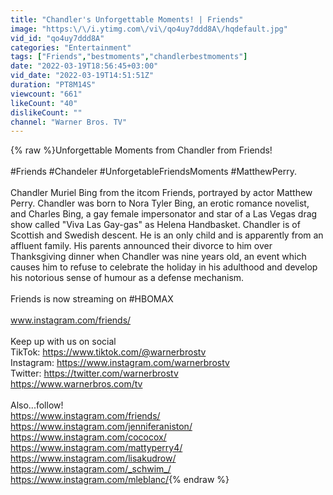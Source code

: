 ```yaml
---
title: "Chandler's Unforgettable Moments! | Friends"
image: "https:\/\/i.ytimg.com\/vi\/qo4uy7ddd8A\/hqdefault.jpg"
vid_id: "qo4uy7ddd8A"
categories: "Entertainment"
tags: ["Friends","bestmoments","chandlerbestmoments"]
date: "2022-03-19T18:56:45+03:00"
vid_date: "2022-03-19T14:51:51Z"
duration: "PT8M14S"
viewcount: "661"
likeCount: "40"
dislikeCount: ""
channel: "Warner Bros. TV"
---
```

{% raw %}Unforgettable Moments from Chandler from Friends! <br /><br />#Friends #Chandeler #UnforgetableFriendsMoments #MatthewPerry.<br /><br />Chandler Muriel Bing from the itcom Friends, portrayed by actor Matthew Perry. Chandler was born to Nora Tyler Bing, an erotic romance novelist, and Charles Bing, a gay female impersonator and star of a Las Vegas drag show called &quot;Viva Las Gay-gas&quot; as Helena Handbasket. Chandler is of Scottish and Swedish descent.  He is an only child and is apparently from an affluent family. His parents announced their divorce to him over Thanksgiving dinner when Chandler was nine years old, an event which causes him to refuse to celebrate the holiday in his adulthood and develop his notorious sense of humour as a defense mechanism.<br /><br />Friends is now streaming on #HBOMAX<br /><br />www.instagram.com/friends/<br /><br />Keep up with us on social<br />TikTok: <a rel="nofollow" target="blank" href="https://www.tiktok.com/@warnerbrostv">https://www.tiktok.com/@warnerbrostv</a><br />Instagram: <a rel="nofollow" target="blank" href="https://www.instagram.com/warnerbrostv">https://www.instagram.com/warnerbrostv</a><br />Twitter: <a rel="nofollow" target="blank" href="https://twitter.com/warnerbrostv">https://twitter.com/warnerbrostv</a><br /><a rel="nofollow" target="blank" href="https://www.warnerbros.com/tv">https://www.warnerbros.com/tv</a><br /><br />Also...follow! <br /><a rel="nofollow" target="blank" href="https://www.instagram.com/friends/">https://www.instagram.com/friends/</a><br /><a rel="nofollow" target="blank" href="https://www.instagram.com/jenniferaniston/">https://www.instagram.com/jenniferaniston/</a><br /><a rel="nofollow" target="blank" href="https://www.instagram.com/cococox/">https://www.instagram.com/cococox/</a><br /><a rel="nofollow" target="blank" href="https://www.instagram.com/mattyperry4/">https://www.instagram.com/mattyperry4/</a><br /><a rel="nofollow" target="blank" href="https://www.instagram.com/lisakudrow/">https://www.instagram.com/lisakudrow/</a><br /><a rel="nofollow" target="blank" href="https://www.instagram.com/_schwim_/">https://www.instagram.com/_schwim_/</a><br /><a rel="nofollow" target="blank" href="https://www.instagram.com/mleblanc/">https://www.instagram.com/mleblanc/</a>{% endraw %}
